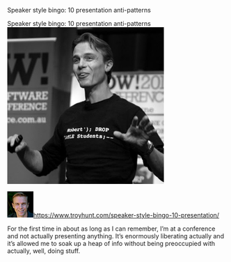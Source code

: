 Speaker style bingo: 10 presentation anti-patterns

Speaker style bingo: 10 presentation anti-patterns
![](../_resources/823f91d2641c2ad546ff7933499e921d.png)

![](../_resources/9e8418c70c73d28fb28235f1ab628ea8.png)https://www.troyhunt.com/speaker-style-bingo-10-presentation/

For the first time in about as long as I can remember, I&#x2019;m at a conference and not actually presenting anything. It&#x2019;s enormously liberating actually and it&#x2019;s allowed me to soak up a heap of info without being preoccupied with actually, well, doing stuff.